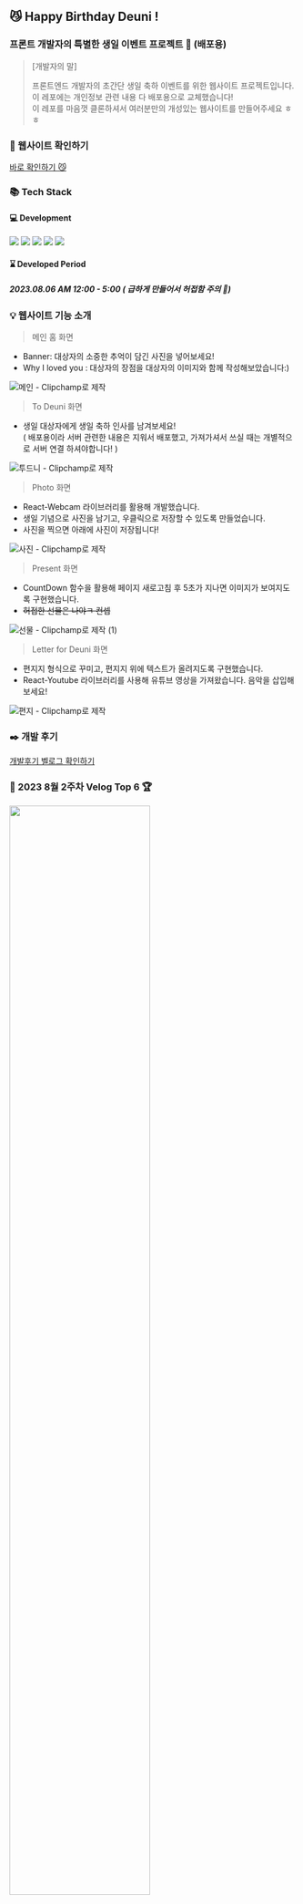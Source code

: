 ## 😼 Happy Birthday Deuni !

### 프론트 개발자의 특별한 생일 이벤트 프로젝트 🎉 (배포용)
> [개발자의 말]
> 
> 프론트엔드 개발자의 초간단 생일 축하 이벤트를 위한 웹사이트 프로젝트입니다.<br/>  이 레포에는 개인정보 관련 내용 다 배포용으로 교체했습니다! <br/> 이 레포를 마음껏 클론하셔서 여러분만의 개성있는 웹사이트를 만들어주세요 ㅎㅎ

### 📌 웹사이트 확인하기 
[바로 확인하기 😼](https://hbd-deuni-for-deploy.vercel.app/)

### 📚 Tech Stack 
#### 💻 Development
<img src="https://img.shields.io/badge/React.js-61DAFB?style=flat-square&logo=React&logoColor=black"/> <img src="https://img.shields.io/badge/Next.js-000000?style=flat-square&logo=Next.js&logoColor=white" /> <img src="https://img.shields.io/badge/TypeScript-3178C6?style=flat-square&logo=TypeScript&logoColor=white" /> <img src="https://img.shields.io/badge/Styled Components-DB7093?style=flat-square&logo=styledcomponents&logoColor=white" /> <img src="https://img.shields.io/badge/Firebase-FFCA28?style=flat-square&logo=firebase&logoColor=black"/>  

#### ⌛ Developed Period
##### 2023.08.06 AM 12:00 - 5:00 ( 급하게 만들어서 허접함 주의 🚨)

### 💡 웹사이트 기능 소개
> 메인 홈 화면
- Banner: 대상자의 소중한 추억이 담긴 사진을 넣어보세요! 
- Why I loved you : 대상자의 장점을 대상자의 이미지와 함께 작성해보았습니다:)
  
![메인 - Clipchamp로 제작](https://github.com/osohyun0224/HBD_Deuni_for_Deploy/assets/53892427/a52bf5df-9120-45bd-b28a-19ee03a600f3)



> To Deuni 화면
- 생일 대상자에게 생일 축하 인사를 남겨보세요! <br/>
( 배포용이라 서버 관련한 내용은 지워서 배포했고, 가져가셔서 쓰실 때는 개별적으로 서버 연결 하셔야합니다! )

![투드니 - Clipchamp로 제작](https://github.com/osohyun0224/HBD_Deuni_for_Deploy/assets/53892427/d92a4b2f-4599-4a4c-9339-edbcab72a8cd)


> Photo 화면
- React-Webcam 라이브러리를 활용해 개발했습니다.
- 생일 기념으로 사진을 남기고, 우클릭으로 저장할 수 있도록 만들었습니다.
- 사진을 찍으면 아래에 사진이 저장됩니다!

![사진 - Clipchamp로 제작](https://github.com/osohyun0224/HBD_Deuni_for_Deploy/assets/53892427/dc1a0e7c-448f-44b1-8850-08b18b195724)


> Present 화면
- CountDown 함수을 활용해 페이지 새로고침 후 5초가 지나면 이미지가 보여지도록 구현했습니다.
- ~~허접한 선물은 나야ㅋ 컨셉~~

![선물 - Clipchamp로 제작 (1)](https://github.com/osohyun0224/HBD_Deuni_for_Deploy/assets/53892427/ba326fd0-16c6-421d-bef8-6e7a2aa53eb2)

> Letter for Deuni 화면
- 편지지 형식으로 꾸미고, 편지지 위에 텍스트가 올려지도록 구현했습니다.
- React-Youtube 라이브러리를 사용해 유튜브 영상을 가져왔습니다. 음악을 삽입해보세요!

![편지 - Clipchamp로 제작](https://github.com/osohyun0224/HBD_Deuni_for_Deploy/assets/53892427/16f73966-efe0-40c9-927e-69a2dc4b68f9)



### ✒️ 개발 후기 
[개발후기 벨로그 확인하기](https://velog.io/@osohyun0224/%EA%B0%9C%EB%B0%9C%EC%9E%90%EC%9D%98-%EC%83%9D%EC%9D%BC-%EC%9D%B4%EB%B2%A4%ED%8A%B8-%EC%8A%A4%EC%BC%80%EC%9D%BC-%EB%AF%B8%EC%B3%A4%EB%8B%A4)

### 📌 2023 8월 2주차 Velog Top 6 🏆
<img src="https://github.com/osohyun0224/HBD_Deuni_for_Deploy/assets/53892427/d724931b-4ada-4944-b854-50413c44509c" width=70% />

